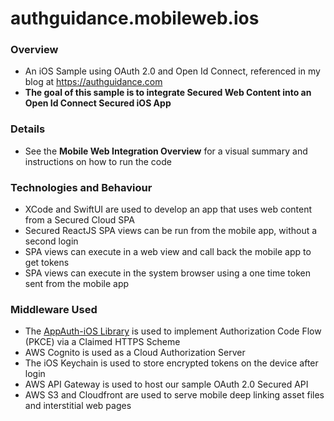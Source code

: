 # authguidance.mobileweb.ios

### Overview

* An iOS Sample using OAuth 2.0 and Open Id Connect, referenced in my blog at https://authguidance.com
* **The goal of this sample is to integrate Secured Web Content into an Open Id Connect Secured iOS App**

### Details

* See the **Mobile Web Integration Overview** for a visual summary and instructions on how to run the code

### Technologies and Behaviour

* XCode and SwiftUI are used to develop an app that uses web content from a Secured Cloud SPA
* Secured ReactJS SPA views can be run from the mobile app, without a second login 
* SPA views can execute in a web view and call back the mobile app to get tokens
* SPA views can execute in the system browser using a one time token sent from the mobile app

### Middleware Used

* The [AppAuth-iOS Library](https://github.com/openid/AppAuth-iOS) is used to implement Authorization Code Flow (PKCE) via a Claimed HTTPS Scheme
* AWS Cognito is used as a Cloud Authorization Server
* The iOS Keychain is used to store encrypted tokens on the device after login
* AWS API Gateway is used to host our sample OAuth 2.0 Secured API
* AWS S3 and Cloudfront are used to serve mobile deep linking asset files and interstitial web pages
